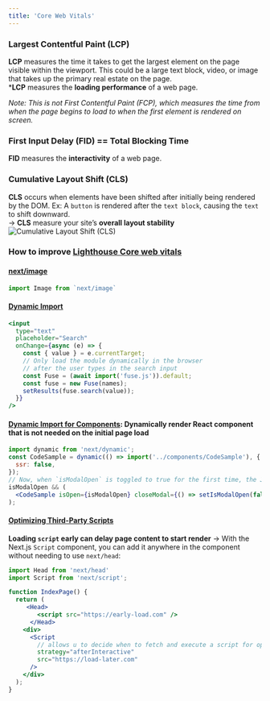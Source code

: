```yaml
---
title: 'Core Web Vitals'
---
```


### Largest Contentful Paint (LCP)

**LCP** measures the time it takes to get the largest element on the page visible within the viewport. This could be a large text block, video, or image that takes up the primary real estate on the page.  
***LCP** measures the **loading performance** of a web page.  

*Note: This is not First Contentful Paint (FCP), which measures the time from when the page begins to load to when the first element is rendered on screen.*

### First Input Delay (FID) == Total Blocking Time

**FID** measures the **interactivity** of a web page.

### Cumulative Layout Shift (CLS)

**CLS** occurs when elements have been shifted after initially being rendered by the DOM. Ex: A `button` is rendered after the `text block`, causing the `text` to shift downward.  
-> **CLS** measure your site’s **overall layout stability**
![Cumulative Layout Shift (CLS)](https://nextjs.org/static/images/learn/seo/cls-example.png)

### How to improve [Lighthouse Core web vitals](https://web.dev/performance-scoring/#lighthouse-8)

#### [next/image](https://nextjs.org/docs/basic-features/image-optimization)

```js
import Image from `next/image`
```

#### [Dynamic Import](https://nextjs.org/docs/advanced-features/dynamic-import)

```jsx
<input
  type="text"
  placeholder="Search"
  onChange={async (e) => {
    const { value } = e.currentTarget;
    // Only load the module dynamically in the browser
    // after the user types in the search input
    const Fuse = (await import('fuse.js')).default;
    const fuse = new Fuse(names);
    setResults(fuse.search(value));
  }}
/>
```

#### [Dynamic Import for Components](https://nextjs.org/learn/seo/improve/dynamic-import-components): Dynamically render React component that is not needed on the initial page load

```jsx
import dynamic from 'next/dynamic';
const CodeSample = dynamic(() => import('../components/CodeSample'), {
  ssr: false,
});
// Now, when `isModalOpen` is toggled to true for the first time, the JavaScript required will be requested.
isModalOpen && (
  <CodeSample isOpen={isModalOpen} closeModal={() => setIsModalOpen(false)} />
);
```

#### [Optimizing Third-Party Scripts](https://nextjs.org/learn/seo/improve/third-party-scripts)

**Loading `script` early can delay page content to start render**
-> With the Next.js `Script` component, you can add it anywhere in the component without needing to use `next/head`:

```jsx
import Head from 'next/head'
import Script from 'next/script';

function IndexPage() {
  return (
     <Head>
        <script src="https://early-load.com" />
      </Head>
    <div>
      <Script
        // allows u to decide when to fetch and execute a script for optimal loading.
        strategy="afterInteractive"
        src="https://load-later.com"
      />
    </div>
  );
}
```
